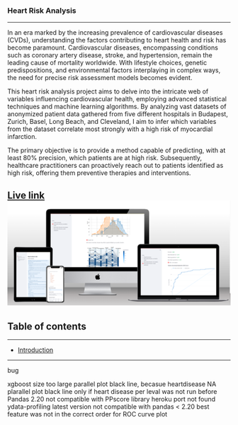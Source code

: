 ### Heart Risk Analysis
---
In an era marked by the increasing prevalence of cardiovascular diseases (CVDs), understanding the factors contributing to heart health and risk has become paramount. Cardiovascular diseases, encompassing conditions such as coronary artery disease, stroke, and hypertension, remain the leading cause of mortality worldwide. With lifestyle choices, genetic predispositions, and environmental factors interplaying in complex ways, the need for precise risk assessment models becomes evident.

This heart risk analysis project aims to delve into the intricate web of variables influencing cardiovascular health, employing advanced statistical techniques and machine learning algorithms. By analyzing vast datasets of anonymized patient data gathered from five different hospitals in Budapest, Zurich, Basel, Long Beach, and Cleveland, I aim to infer which variables from the dataset correlate most strongly with a high risk of myocardial infarction.

The primary objective is to provide a method capable of predicting, with at least 80% precision, which patients are at high risk. Subsequently, healthcare practitioners can proactively reach out to patients identified as high risk, offering them preventive therapies and interventions.

[Live link](https://heart-attack-risk-10ddd79e68a6.herokuapp.com/)
![Heart Risk Analysis](docs/images/live_website_page.png)
---
## Table of contents
---
- [Introduction](#heart-risk-analysis)





-----
bug

xgboost size too large
parallel plot black line, becasue heartdisease NA
plarallel plot black line only if heart disease per leval was not run before
Pandas 2.20 not compatible with PPscore library
heroku port not found
ydata-profiling latest version not compatible with pandas < 2.20
best feature was not in the correct order for ROC curve plot




